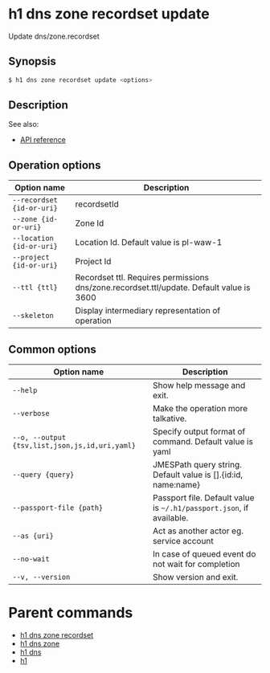 
# h1 dns zone recordset update

Update dns/zone.recordset

## Synopsis

```bash
$ h1 dns zone recordset update <options>
```

## Description

See also:

* [API reference](https://api.hyperone.com/v2/docs#operation/dns_project_zone_recordset_patch)

## Operation options

| Option name                   | Description                                                                              |
| ----------------------------- | ---------------------------------------------------------------------------------------- |
| ```--recordset {id-or-uri}``` | recordsetId                                                                              |
| ```--zone {id-or-uri}```      | Zone Id                                                                                  |
| ```--location {id-or-uri}```  | Location Id. Default value is pl-waw-1                                                   |
| ```--project {id-or-uri}```   | Project Id                                                                               |
| ```--ttl {ttl}```             | Recordset ttl. Requires permissions dns/zone.recordset.ttl/update. Default value is 3600 |
| ```--skeleton```              | Display intermediary representation of operation                                         |

## Common options

| Option name                                        | Description                                                              |
| -------------------------------------------------- | ------------------------------------------------------------------------ |
| ```--help```                                       | Show help message and exit.                                              |
| ```--verbose```                                    | Make the operation more talkative.                                       |
| ```--o, --output {tsv,list,json,js,id,uri,yaml}``` | Specify output format of command. Default value is yaml                  |
| ```--query {query}```                              | JMESPath query string. Default value is [].\{id:id, name:name\}          |
| ```--passport-file {path}```                       | Passport file. Default value is ```~/.h1/passport.json```, if available. |
| ```--as {uri}```                                   | Act as another actor eg. service account                                 |
| ```--no-wait```                                    | In case of queued event do not wait for completion                       |
| ```--v, --version```                               | Show version and exit.                                                   |

# Parent commands

* [h1 dns zone recordset](./../README.md)
* [h1 dns zone](./../../README.md)
* [h1 dns](./../../../README.md)
* [h1](./../../../../README.md)
